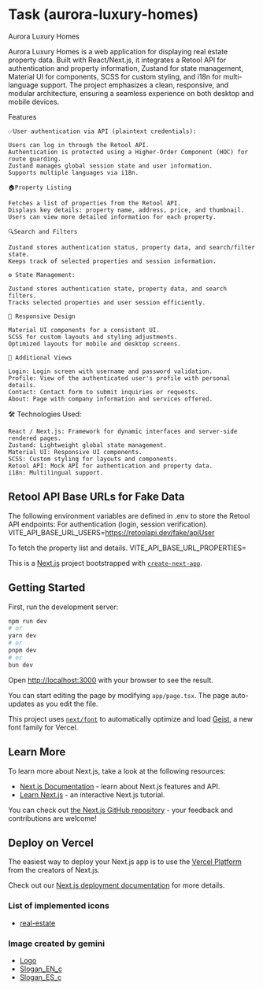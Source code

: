 # Task (aurora-luxury-homes)

Aurora Luxury Homes

Aurora Luxury Homes is a web application for displaying real estate property data. Built with React/Next.js, it integrates a Retool API for authentication and property information, Zustand for state management, Material UI for components, SCSS for custom styling, and i18n for multi-language support. The project emphasizes a clean, responsive, and modular architecture, ensuring a seamless experience on both desktop and mobile devices.

Features

    ✅User authentication via API (plaintext credentials):

    Users can log in through the Retool API.
    Authentication is protected using a Higher-Order Component (HOC) for route guarding.
    Zustand manages global session state and user information.
    Supports multiple languages via i18n.

    🏠Property Listing

    Fetches a list of properties from the Retool API.
    Displays key details: property name, address, price, and thumbnail.
    Users can view more detailed information for each property.

    🔍Search and Filters

    Zustand stores authentication status, property data, and search/filter state.
    Keeps track of selected properties and session information.

    ⚙️ State Management:

    Zustand stores authentication state, property data, and search filters.
    Tracks selected properties and user session efficiently.

    🎨 Responsive Design

    Material UI components for a consistent UI.
    SCSS for custom layouts and styling adjustments.
    Optimized layouts for mobile and desktop screens.

    📄 Additional Views

    Login: Login screen with username and password validation.
    Profile: View of the authenticated user's profile with personal details.
    Contact: Contact form to submit inquiries or requests.
    About: Page with company information and services offered.

🛠 Technologies Used:

    React / Next.js: Framework for dynamic interfaces and server-side rendered pages.
    Zustand: Lightweight global state management.
    Material UI: Responsive UI components.
    SCSS: Custom styling for layouts and components.
    Retool API: Mock API for authentication and property data.
    i18n: Multilingual support.


## Retool API Base URLs for Fake Data

The following environment variables are defined in .env to store the Retool API endpoints:
For authentication (login, session verification).
    VITE_API_BASE_URL_USERS=https://retoolapi.dev/fake/apiUser

To fetch the property list and details.
    VITE_API_BASE_URL_PROPERTIES=


This is a [Next.js](https://nextjs.org) project bootstrapped with [`create-next-app`](https://nextjs.org/docs/app/api-reference/cli/create-next-app).

## Getting Started

First, run the development server:

```bash
npm run dev
# or
yarn dev
# or
pnpm dev
# or
bun dev
```

Open [http://localhost:3000](http://localhost:3000) with your browser to see the result.

You can start editing the page by modifying `app/page.tsx`. The page auto-updates as you edit the file.

This project uses [`next/font`](https://nextjs.org/docs/app/building-your-application/optimizing/fonts) to automatically optimize and load [Geist](https://vercel.com/font), a new font family for Vercel.

## Learn More

To learn more about Next.js, take a look at the following resources:

- [Next.js Documentation](https://nextjs.org/docs) - learn about Next.js features and API.
- [Learn Next.js](https://nextjs.org/learn) - an interactive Next.js tutorial.

You can check out [the Next.js GitHub repository](https://github.com/vercel/next.js) - your feedback and contributions are welcome!

## Deploy on Vercel

The easiest way to deploy your Next.js app is to use the [Vercel Platform](https://vercel.com/new?utm_medium=default-template&filter=next.js&utm_source=create-next-app&utm_campaign=create-next-app-readme) from the creators of Next.js.

Check out our [Next.js deployment documentation](https://nextjs.org/docs/app/building-your-application/deploying) for more details.

### List of implemented icons

- [real-estate](https://www.flaticon.es/icono-gratis/real-estate_9144451?term=estate&related_id=9144451)

### Image created by gemini

- [Logo](https://gemini.google.com/app)
- [Slogan_EN_c](https://gemini.google.com/app)
- [Slogan_ES_c](https://gemini.google.com/app)